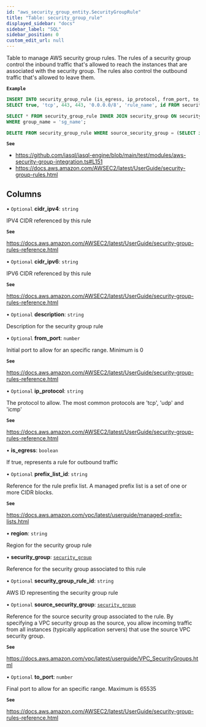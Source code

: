 ```yaml
---
id: "aws_security_group_entity.SecurityGroupRule"
title: "Table: security_group_rule"
displayed_sidebar: "docs"
sidebar_label: "SQL"
sidebar_position: 0
custom_edit_url: null
---
```


Table to manage AWS security group rules. The rules of a security group control the inbound traffic that's allowed to reach the
instances that are associated with the security group. The rules also control the outbound traffic that's allowed to leave them.

**`Example`**

```sql TheButton[Manage security group rules]="Manage security group rules"
INSERT INTO security_group_rule (is_egress, ip_protocol, from_port, to_port, cidr_ipv4, description, security_group_id)
SELECT true, 'tcp', 443, 443, '0.0.0.0/8', 'rule_name', id FROM security_group WHERE group_name = 'sg_name';

SELECT * FROM security_group_rule INNER JOIN security_group ON security_group.id = security_group_rule.security_group_id
WHERE group_name = 'sg_name';

DELETE FROM security_group_rule WHERE source_security_group = (SELECT id FROM security_group WHERE group_name='sg_name')
```

**`See`**

 - https://github.com/iasql/iasql-engine/blob/main/test/modules/aws-security-group-integration.ts#L151
 - https://docs.aws.amazon.com/AWSEC2/latest/UserGuide/security-group-rules.html

## Columns

• `Optional` **cidr\_ipv4**: `string`

IPV4 CIDR referenced by this rule

**`See`**

https://docs.aws.amazon.com/AWSEC2/latest/UserGuide/security-group-rules-reference.html

• `Optional` **cidr\_ipv6**: `string`

IPV6 CIDR referenced by this rule

**`See`**

https://docs.aws.amazon.com/AWSEC2/latest/UserGuide/security-group-rules-reference.html

• `Optional` **description**: `string`

Description for the security group rule

• `Optional` **from\_port**: `number`

Initial port to allow for an specific range. Minimum is 0

**`See`**

https://docs.aws.amazon.com/AWSEC2/latest/UserGuide/security-group-rules-reference.html

• `Optional` **ip\_protocol**: `string`

The protocol to allow. The most common protocols are 'tcp', 'udp' and 'icmp'

**`See`**

https://docs.aws.amazon.com/AWSEC2/latest/UserGuide/security-group-rules-reference.html

• **is\_egress**: `boolean`

If true, represents a rule for outbound traffic

• `Optional` **prefix\_list\_id**: `string`

Reference for the rule prefix list. A managed prefix list is a set of one or more CIDR blocks.

**`See`**

https://docs.aws.amazon.com/vpc/latest/userguide/managed-prefix-lists.html

• **region**: `string`

Region for the security group rule

• **security\_group**: [`security_group`](aws_security_group_entity.SecurityGroup.md)

Reference for the security group associated to this rule

• `Optional` **security\_group\_rule\_id**: `string`

AWS ID representing the security group rule

• `Optional` **source\_security\_group**: [`security_group`](aws_security_group_entity.SecurityGroup.md)

Reference for the source security group associated to the rule.
By specifying a VPC security group as the source, you allow incoming traffic from all instances (typically application servers) that use the source VPC security group.

**`See`**

https://docs.aws.amazon.com/vpc/latest/userguide/VPC_SecurityGroups.html

• `Optional` **to\_port**: `number`

Final port to allow for an specific range. Maximum is 65535

**`See`**

https://docs.aws.amazon.com/AWSEC2/latest/UserGuide/security-group-rules-reference.html
